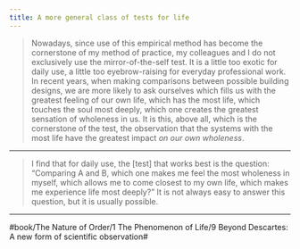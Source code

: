 ```yaml
---
title: A more general class of tests for life
---
```


> Nowadays, since use of this empirical method has become the cornerstone of my method of practice, my colleagues and I do not exclusively use the mirror-of-the-self test. It is a little too exotic for daily use, a little too eyebrow-raising for everyday professional work. In recent years, when making comparisons between possible building designs, we are more likely to ask ourselves which fills us with the greatest feeling of our own life, which has the most life, which touches the soul most deeply, which one creates the greatest sensation of wholeness in us. It is this, above all, which is the cornerstone of the test, the observation that the systems with the most life have the greatest impact *on our own wholeness*.

---

> I find that for daily use, the [test] that works best is the question: “Comparing A and B, which one makes me feel the most wholeness in myself, which allows me to come closest to my own life, which makes me experience life most deeply?” It is not always easy to answer this question, but it is usually possible.

---

#book/The Nature of Order/1 The Phenomenon of Life/9 Beyond Descartes: A new form of scientific observation#